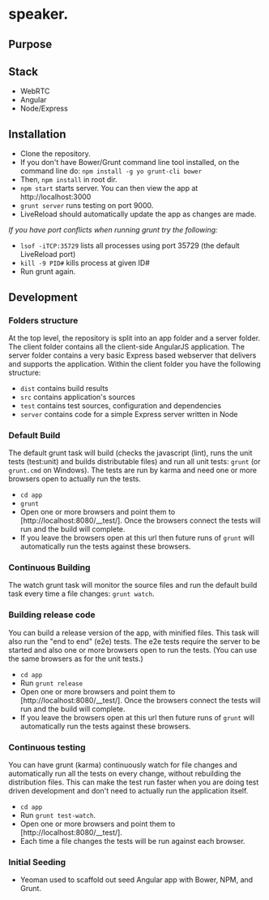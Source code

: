 # speaker.

## Purpose

## Stack
* WebRTC
* Angular
* Node/Express

## Installation
* Clone the repository.
* If you don't have Bower/Grunt command line tool installed, on the command line do: ```npm install -g yo grunt-cli bower```
* Then, ```npm install``` in root dir.
* ```npm start``` starts server. You can then view the app at http://localhost:3000
* ```grunt server``` runs testing on port 9000.
* LiveReload should automatically update the app as changes are made.

_If you have port conflicts when running grunt try the following:_
* ```lsof -iTCP:35729``` lists all processes using port 35729 (the default LiveReload port)
* ```kill -9 PID#``` kills process at given ID#
* Run grunt again.


## Development

### Folders structure
At the top level, the repository is split into an app folder and a server folder.  The client folder contains all the client-side AngularJS application.  The server folder contains a very basic Express based webserver that delivers and supports the application.
Within the client folder you have the following structure:
* `dist` contains build results
* `src` contains application's sources
* `test` contains test sources, configuration and dependencies
* `server` contains code for a simple Express server written in Node

### Default Build
The default grunt task will build (checks the javascript (lint), runs the unit tests (test:unit) and builds distributable files) and run all unit tests: `grunt` (or `grunt.cmd` on Windows).  The tests are run by karma and need one or more browsers open to actually run the tests.
* `cd app`
* `grunt`
* Open one or more browsers and point them to [http://localhost:8080/__test/].  Once the browsers connect the tests will run and the build will complete.
* If you leave the browsers open at this url then future runs of `grunt` will automatically run the tests against these browsers.

### Continuous Building
The watch grunt task will monitor the source files and run the default build task every time a file changes: `grunt watch`.

### Building release code
You can build a release version of the app, with minified files.  This task will also run the "end to end" (e2e) tests.
The e2e tests require the server to be started and also one or more browsers open to run the tests.  (You can use the same browsers as for the unit tests.)
* `cd app`
* Run `grunt release`
* Open one or more browsers and point them to [http://localhost:8080/__test/].  Once the browsers connect the tests will run and the build will complete.
* If you leave the browsers open at this url then future runs of `grunt` will automatically run the tests against these browsers.

### Continuous testing
You can have grunt (karma) continuously watch for file changes and automatically run all the tests on every change, without rebuilding the distribution files.  This can make the test run faster when you are doing test driven development and don't need to actually run the application itself.

* `cd app`
* Run `grunt test-watch`.
* Open one or more browsers and point them to [http://localhost:8080/__test/].
* Each time a file changes the tests will be run against each browser.

### Initial Seeding
* Yeoman used to scaffold out seed Angular app with Bower, NPM, and Grunt.


